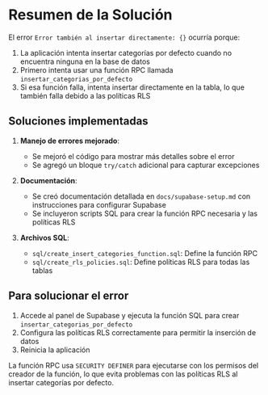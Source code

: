 # Resumen de la Solución

El error `Error también al insertar directamente: {}` ocurría porque:

1. La aplicación intenta insertar categorías por defecto cuando no encuentra ninguna en la base de datos
2. Primero intenta usar una función RPC llamada `insertar_categorias_por_defecto`
3. Si esa función falla, intenta insertar directamente en la tabla, lo que también falla debido a las políticas RLS

## Soluciones implementadas

1. **Manejo de errores mejorado**:
   - Se mejoró el código para mostrar más detalles sobre el error
   - Se agregó un bloque `try/catch` adicional para capturar excepciones

2. **Documentación**:
   - Se creó documentación detallada en `docs/supabase-setup.md` con instrucciones para configurar Supabase
   - Se incluyeron scripts SQL para crear la función RPC necesaria y las políticas RLS

3. **Archivos SQL**:
   - `sql/create_insert_categories_function.sql`: Define la función RPC
   - `sql/create_rls_policies.sql`: Define políticas RLS para todas las tablas

## Para solucionar el error

1. Accede al panel de Supabase y ejecuta la función SQL para crear `insertar_categorias_por_defecto`
2. Configura las políticas RLS correctamente para permitir la inserción de datos
3. Reinicia la aplicación

La función RPC usa `SECURITY DEFINER` para ejecutarse con los permisos del creador de la función, lo que evita problemas con las políticas RLS al insertar categorías por defecto. 